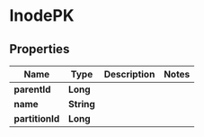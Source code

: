 # InodePK

## Properties
Name | Type | Description | Notes
------------ | ------------- | ------------- | -------------
**parentId** | **Long** |  | 
**name** | **String** |  | 
**partitionId** | **Long** |  | 
